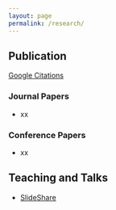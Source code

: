 ```yaml
---
layout: page
permalink: /research/
---
```



## Publication
[Google Citations](https://scholar.google.com/citations?user=K-uP94QAAAAJ&hl=en)

### Journal Papers   

- xx

### Conference Papers   

- xx

## Teaching and Talks

- [SlideShare](http://www.slideshare.net/SunghoJeon)
